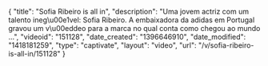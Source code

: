 {
    "title": "Sofia Ribeiro is all in",
    "description": "Uma jovem actriz com um talento ineg\u00e1vel: Sofia Ribeiro. A embaixadora da adidas em Portugal gravou um v\u00eddeo para a marca no qual conta como chegou ao mundo ...",
    "videoid": "151128",
    "date_created": "1396646910",
    "date_modified": "1418181259",
    "type": "captivate",
    "layout": "video",
    "url": "\/v\/sofia-ribeiro-is-all-in\/151128"
}
